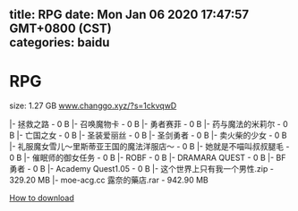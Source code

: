 
title: RPG
date: Mon Jan 06 2020 17:47:57 GMT+0800 (CST)    
categories: baidu
---

# RPG
size: 1.27 GB
 www.changgo.xyz/?s=1ckvqwD
 
|- 拯救之路 - 0 B
|- 召唤魔物卡 - 0 B
|- 勇者赛菲 - 0 B
|- 药与魔法的米莉尔 - 0 B
|- 亡国之女 - 0 B
|- 圣装爱丽丝 - 0 B
|- 圣剑勇者 - 0 B
|- 卖火柴的少女 - 0 B
|- 礼服魔女雪儿～里斯蒂亚王国的魔法洋服店～ - 0 B
|- 她就是不喵叫叔叔腿毛 - 0 B
|- 催眠师的御女任务 - 0 B
|- ROBF - 0 B
|- DRAMARA QUEST - 0 B
|- BF勇者 - 0 B
|- Academy Quest1.05 - 0 B
|- 这个世界上只有我一个男性.zip - 329.20 MB
|- moe-acg.cc   露奈的藥店.rar - 942.90 MB

[How to download](https://bpcam.bemobtrk.com/go/2ceec3aa-1ca2-46d6-b9ff-aaa5c184517c?jno=5407)